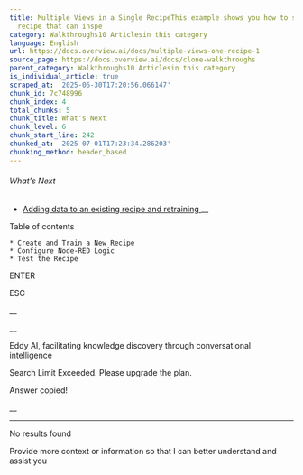 ```yaml
---
title: Multiple Views in a Single RecipeThis example shows you how to set up a single
  recipe that can inspe
category: Walkthroughs10 Articlesin this category
language: English
url: https://docs.overview.ai/docs/multiple-views-one-recipe-1
source_page: https://docs.overview.ai/docs/clone-walkthroughs
parent_category: Walkthroughs10 Articlesin this category
is_individual_article: true
scraped_at: '2025-06-30T17:20:56.066147'
chunk_id: 7c748996
chunk_index: 4
total_chunks: 5
chunk_title: What's Next
chunk_level: 6
chunk_start_line: 242
chunked_at: '2025-07-01T17:23:34.286203'
chunking_method: header_based
---
```


###### What's Next

  * [ Adding data to an existing recipe and retraining ](/docs/adding-data-to-an-existing-recipe-and-retraining-1) __



Table of contents

    * Create and Train a New Recipe 
    * Configure Node-RED Logic 
    * Test the Recipe 



ENTER

ESC

 __

__

Eddy AI, facilitating knowledge discovery through conversational intelligence

Search Limit Exceeded. Please upgrade the plan.

Answer copied\!

__

__ __

No results found

Provide more context or information so that I can better understand and assist you
